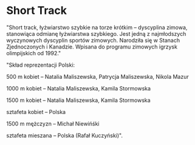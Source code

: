 # Short Track

"Short track, łyżwiarstwo szybkie na torze krótkim – dyscyplina zimowa, stanowiąca odmianę łyżwiarstwa szybkiego. Jest jedną z najmłodszych wyczynowych dyscyplin sportów zimowych. Narodziła się w Stanach Zjednoczonych i Kanadzie. Wpisana do programu zimowych igrzysk olimpijskich od 1992."

"Skład reprezentacji Polski: 

500 m kobiet – Natalia Maliszewska, Patrycja Maliszewska, Nikola Mazur

1000 m kobiet – Natalia Maliszewska, Kamila Stormowska

1500 m kobiet – Natalia Maliszewska, Kamila Stormowska

sztafeta kobiet – Polska

1500 m mężczyzn – Michał Niewińśki

sztafeta mieszana – Polska (Rafał Kuczyński)".
